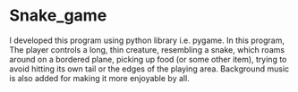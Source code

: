 # Snake_game
I developed this program using python library i.e. pygame. In this program, The player controls a long, thin creature, resembling a snake, which roams around on a bordered plane, picking up food (or some other item), trying to avoid hitting its own tail or the edges of the playing area. Background music is also added for making it more enjoyable by all.
